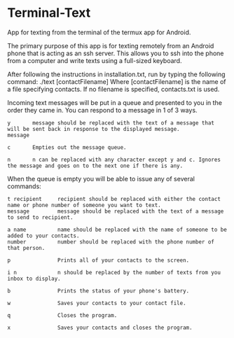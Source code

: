 # Terminal-Text
App for texting from the terminal of the termux app for Android.

The primary purpose of this app is for texting remotely from an Android phone that is acting as an ssh server.
This allows you to ssh into the phone from a computer and write texts using a full-sized keyboard.

After following the instructions in installation.txt, run by typing the following command:
    ./text [contactFilename]
Where [contactFilename] is the name of a file specifying contacts. If no filename is specified, contacts.txt is used.


Incoming text messages will be put in a queue and presented to you in the order they came in.
You can respond to a message in 1 of 3 ways.

    y       message should be replaced with the text of a message that will be sent back in response to the displayed message.
    message 
  
    c       Empties out the message queue.
  
    n       n can be replaced with any character except y and c. Ignores the message and goes on to the next one if there is any.


When the queue is empty you will be able to issue any of several commands:

    t recipient     recipient should be replaced with either the contact name or phone number of someone you want to text.
    message         message should be replaced with the text of a message to send to recipient.
  
    a name          name should be replaced with the name of someone to be added to your contacts. 
    number          number should be replaced with the phone number of that person.
  
    p               Prints all of your contacts to the screen.
  
    i n             n should be replaced by the number of texts from you inbox to display.
  
    b               Prints the status of your phone's battery.
  
    w               Saves your contacts to your contact file.

    q               Closes the program.
  
    x               Saves your contacts and closes the program.
  
